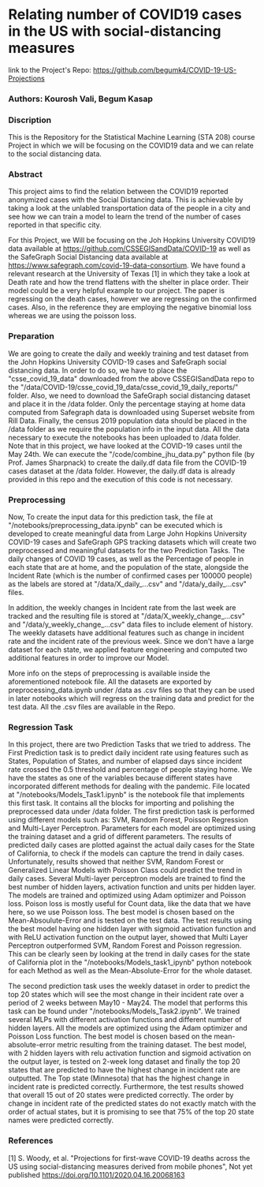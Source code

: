 # Relating number of COVID19 cases in the US with social-distancing measures

link to the Project's Repo:
https://github.com/begumk4/COVID-19-US-Projections

### Authors: Kourosh Vali, Begum Kasap

### Discription

This is the Repository for the Statistical Machine Learning (STA 208) course Project in which we will be focusing on the COVID19 data and we can relate to the social distancing data.

### Abstract

This project aims to find the relation between the COVID19 reported anonymized cases with the Social Distancing data. This is achievable by taking a look at the unlabled transportation data of the people in a city and see how we can train a model to learn the trend of the number of cases reported in that specific city. 

For this Project, we Will be focusing on the Joh Hopkins University COVID19 data available at https://github.com/CSSEGISandData/COVID-19 as well as the SafeGraph Social Distancing data available at https://www.safegraph.com/covid-19-data-consortium. We have found a relevant research at the University of Texas [1] in which they take a look at Death rate and how the trend flattens with the shelter in place order. Their model could be a very helpful example to our project. The paper is regressing on the death cases, however we are regressing on the confirmed cases. Also, in the reference they are employing the negative binomial loss whereas we are using the poisson loss.

### Preparation

 We are going to create the daily and weekly training and test dataset from the John Hopkins University COVID-19 cases and SafeGraph social distancing data. In order to do so, we have to place the "csse_covid_19_data" downloaded from the above CSSEGISandData repo to the "/data/COVID-19/csse_covid_19_data/csse_covid_19_daily_reports/" folder. Also, we need to download the SafeGraph social distancing dataset and place it in the /data folder. Only the percentage staying at home data computed from Safegraph data is downloaded using Superset website from Rill Data. Finally, the census 2019 population data should be placed in the /data folder as we require the population info in the input data. All the data necessary to execute the notebooks has been uploaded to /data folder. Note that in this project, we have looked at the COVID-19 cases until the May 24th. We can execute the "/code/combine_jhu_data.py" python file (by Prof. James Sharpnack) to create the daily.df data file from the COVID-19 cases dataset at the /data folder. However, the daily.df data is already provided in this repo and the execution of this code is not necessary. 

### Preprocessing 

Now, To create the input data for this prediction task, the file at "/notebooks/preprocessing_data.ipynb" can be executed which is developed to create meaningful data from Large John Hopkins University COVID-19 cases and SafeGraph GPS tracking datasets which will create two preprocessed and meaningful datasets for the two Prediction Tasks. The daily changes of COVID 19 cases, as well as the Percentage of people in each state that are at home, and the population of the state, alongside the Incident Rate (which is the number of confirmed cases per 100000 people) as the labels are stored at "/data/X_daily_...csv" and "/data/y_daily_...csv" files. 

In addition, the weekly changes in Incident rate from the last week are tracked and the resulting file is stored at "/data/X_weekly_change_...csv" and "/data/y_weekly_change_...csv" data files to include element of history. The weekly datasets have additional features such as change in incident rate and the incident rate of the previous week. Since we don't have a large dataset for each state, we applied feature engineering and computed two additional features in order to improve our Model.

More info on the steps of preprocessing is available inside the aforementioned notebook file. All the datasets are exported by preprocessing_data.ipynb under /data as .csv files so that they can be used in later notebooks which will regress on the training data and predict for the test data. All the .csv files are available in the Repo. 

### Regression Task

In this project, there are two Prediction Tasks that we tried to address. The First Prediction task is to predict daily incident rate using features such as States, Population of States, and number of elapsed days since incident rate crossed the 0.5 threshold and percentage of people staying home. We have the states as one of the variables because different states have incorporated different methods for dealing with the pandemic. File located at "/notebooks/Models_Task1.ipynb" is the notebook file that implements this first task. It contains all the blocks for importing and polishing the preprocessed data under /data folder. The first prediction task is performed using different models such as: SVM, Random Forest, Poisson Regression and Multi-Layer Perceptron. Parameters for each model are optimized using the training dataset and a grid of different parameters. The results of predicted daily cases are plotted against the actual daily cases for the State of California, to check if the models can capture the trend in daily cases. Unfortunately, results showed that neither SVM, Random Forest or Generalized Linear Models with Poisson Class could predict the trend in daily cases. Several Multi-layer perceptron models are trained to find the best number of hidden layers, activation function and units per hidden layer. The models are trained and optimized using Adam optimizer and Poisson loss. Poison loss is mostly useful for Count data, like the data that we have here, so we use Poisson loss. The best model is chosen based on the Mean-Absoulute-Error and is tested on the test data. The test results using the best model having one hidden layer with sigmoid activation function and with ReLU activation function on the output layer, showed that Multi Layer Perceptron outperformed SVM, Random Forest and Poisson regression. This can be clearly seen by looking at the trend in daily cases for the state of California plot in the "/notebooks/Models_task1_ipynb" python notebook for each Method as well as the Mean-Absolute-Error for the whole dataset.

The second prediction task uses the weekly dataset in order to predict the top 20 states which will see the most change in their incident rate over a period of 2 weeks between May10 - May24. The model that performs this task can be found under "/notebooks/Models_Task2.ipynb". We trained several MLPs with different activation functions and different number of hidden layers. All the models are optimized using the Adam optimizer and Poisson Loss function. The best model is chosen based on the mean-absolute-error metric resulting from the training dataset. The best model, with 2 hidden layers with relu activation function and sigmoid activation on the output layer, is tested on 2-week long dataset and finally the top 20 states that are predicted to have the highest change in incident rate are outputted. The Top state (Minnesota) that has the highest change in incident rate is predicted correctly. Furthermore, the test results showed that overall 15 out of 20 states were predicted correctly. The order by change in incident rate of the predicted states do not exactly match with the order of actual states, but it is promising to see that 75% of the top 20 state names were predicted correctly. 



### References
[1] S. Woody, et al. "Projections for first-wave COVID-19 deaths across the US using social-distancing measures derived from mobile phones", Not yet published https://doi.org/10.1101/2020.04.16.20068163
